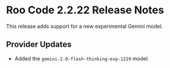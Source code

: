 # Roo Code 2.2.22 Release Notes

This release adds support for a new experimental Gemini model.

## Provider Updates

*   Added the `gemini-2.0-flash-thinking-exp-1219` model.